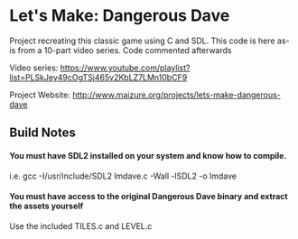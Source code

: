 # Let's Make: Dangerous Dave
Project recreating this classic game using C and SDL. This code is here as-is from a 10-part video series. Code commented afterwards

Video series: https://www.youtube.com/playlist?list=PLSkJey49cOgTSj465v2KbLZ7LMn10bCF9

Project Website: http://www.maizure.org/projects/lets-make-dangerous-dave

## Build Notes

#### You must have SDL2 installed on your system and know how to compile.
i.e. gcc -I/usr/include/SDL2 lmdave.c -Wall -lSDL2 -o lmdave

#### You must have access to the original Dangerous Dave binary and extract the assets yourself
Use the included TILES.c and LEVEL.c
